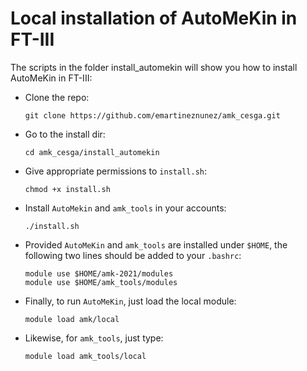# Local installation of AutoMeKin in FT-III

The scripts in the folder install_automekin will show you how to install AutoMeKin in FT-III:


- Clone the repo:
   ```
   git clone https://github.com/emartineznunez/amk_cesga.git
   ```
- Go to the install dir:
  ```
  cd amk_cesga/install_automekin
  ```
- Give appropriate permissions to `install.sh`:
  ```
  chmod +x install.sh
  ```
- Install `AutoMekin` and `amk_tools` in your accounts:
  ```
  ./install.sh
  ```
- Provided `AutoMeKin` and `amk_tools` are installed under `$HOME`, the following two lines should be added to your `.bashrc`:
  ```
  module use $HOME/amk-2021/modules
  module use $HOME/amk_tools/modules
  ```
- Finally, to run `AutoMeKin`, just load the local module:
  ```
  module load amk/local
  ```
- Likewise, for `amk_tools`, just type:
  ```
  module load amk_tools/local
  ```
 

